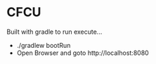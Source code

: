 # CFCU

Built with gradle to run execute...
  - ./gradlew bootRun
  - Open Browser and goto http://localhost:8080
